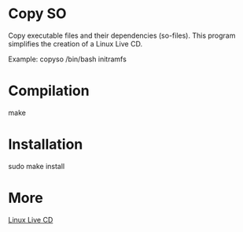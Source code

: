 # Copy SO
Copy executable files and their dependencies (so-files).
This program simplifies the creation of a Linux Live CD.

Example:
copyso /bin/bash initramfs

# Compilation
make

# Installation
sudo make install

# More
[Linux Live CD](https://github.com/Konstantin-2/livecd)
